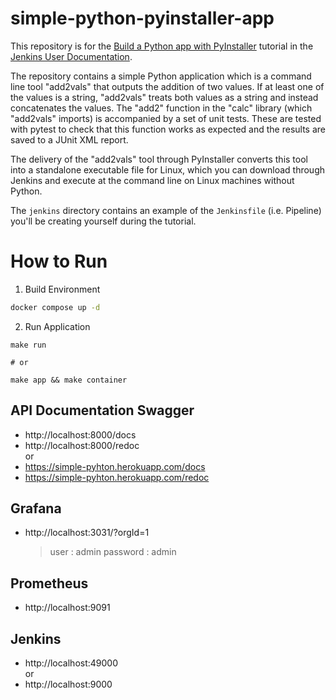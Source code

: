 # simple-python-pyinstaller-app

This repository is for the
[Build a Python app with PyInstaller](https://jenkins.io/doc/tutorials/build-a-python-app-with-pyinstaller/)
tutorial in the [Jenkins User Documentation](https://jenkins.io/doc/).

The repository contains a simple Python application which is a command line tool "add2vals" that outputs the addition of two values. If at least one of the
values is a string, "add2vals" treats both values as a string and instead
concatenates the values. The "add2" function in the "calc" library (which
"add2vals" imports) is accompanied by a set of unit tests. These are tested with pytest to check that this function works as expected and the results are saved
to a JUnit XML report.

The delivery of the "add2vals" tool through PyInstaller converts this tool into
a standalone executable file for Linux, which you can download through Jenkins
and execute at the command line on Linux machines without Python.

The `jenkins` directory contains an example of the `Jenkinsfile` (i.e. Pipeline)
you'll be creating yourself during the tutorial.

# How to Run

1. Build Environment

```bash
docker compose up -d
```

2. Run Application

```
make run

# or

make app && make container
```

## API Documentation Swagger

- http://localhost:8000/docs
- http://localhost:8000/redoc  
  or
- https://simple-pyhton.herokuapp.com/docs
- https://simple-pyhton.herokuapp.com/redoc

## Grafana

- http://localhost:3031/?orgId=1
  > user : admin
  > password : admin

## Prometheus

- http://localhost:9091

## Jenkins

- http://localhost:49000  
  or
- http://localhost:9000
